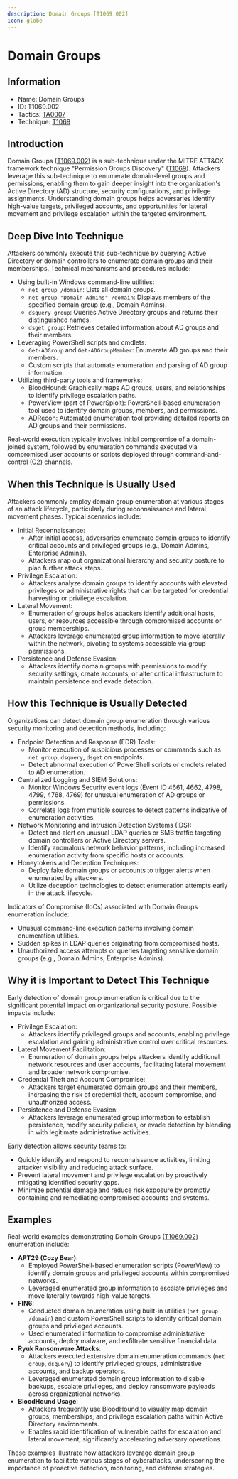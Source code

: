 ```yaml
---
description: Domain Groups [T1069.002]
icon: globe
---
```


# Domain Groups

## Information

* Name: Domain Groups
* ID: T1069.002
* Tactics: [TA0007](../)
* Technique: [T1069](./)

## Introduction

Domain Groups ([T1069.002](../../../TA0007/techniques/T1069.002.md)) is a sub-technique under the MITRE ATT\&CK framework technique "Permission Groups Discovery" ([T1069](https://attack.mitre.org/techniques/T1069/)). Attackers leverage this sub-technique to enumerate domain-level groups and permissions, enabling them to gain deeper insight into the organization's Active Directory (AD) structure, security configurations, and privilege assignments. Understanding domain groups helps adversaries identify high-value targets, privileged accounts, and opportunities for lateral movement and privilege escalation within the targeted environment.

## Deep Dive Into Technique

Attackers commonly execute this sub-technique by querying Active Directory or domain controllers to enumerate domain groups and their memberships. Technical mechanisms and procedures include:

* Using built-in Windows command-line utilities:
  * `net group /domain`: Lists all domain groups.
  * `net group "Domain Admins" /domain`: Displays members of the specified domain group (e.g., Domain Admins).
  * `dsquery group`: Queries Active Directory groups and returns their distinguished names.
  * `dsget group`: Retrieves detailed information about AD groups and their members.
* Leveraging PowerShell scripts and cmdlets:
  * `Get-ADGroup` and `Get-ADGroupMember`: Enumerate AD groups and their members.
  * Custom scripts that automate enumeration and parsing of AD group information.
* Utilizing third-party tools and frameworks:
  * BloodHound: Graphically maps AD groups, users, and relationships to identify privilege escalation paths.
  * PowerView (part of PowerSploit): PowerShell-based enumeration tool used to identify domain groups, members, and permissions.
  * ADRecon: Automated enumeration tool providing detailed reports on AD groups and their permissions.

Real-world execution typically involves initial compromise of a domain-joined system, followed by enumeration commands executed via compromised user accounts or scripts deployed through command-and-control (C2) channels.

## When this Technique is Usually Used

Attackers commonly employ domain group enumeration at various stages of an attack lifecycle, particularly during reconnaissance and lateral movement phases. Typical scenarios include:

* Initial Reconnaissance:
  * After initial access, adversaries enumerate domain groups to identify critical accounts and privileged groups (e.g., Domain Admins, Enterprise Admins).
  * Attackers map out organizational hierarchy and security posture to plan further attack steps.
* Privilege Escalation:
  * Attackers analyze domain groups to identify accounts with elevated privileges or administrative rights that can be targeted for credential harvesting or privilege escalation.
* Lateral Movement:
  * Enumeration of groups helps attackers identify additional hosts, users, or resources accessible through compromised accounts or group memberships.
  * Attackers leverage enumerated group information to move laterally within the network, pivoting to systems accessible via group permissions.
* Persistence and Defense Evasion:
  * Attackers identify domain groups with permissions to modify security settings, create accounts, or alter critical infrastructure to maintain persistence and evade detection.

## How this Technique is Usually Detected

Organizations can detect domain group enumeration through various security monitoring and detection methods, including:

* Endpoint Detection and Response (EDR) Tools:
  * Monitor execution of suspicious processes or commands such as `net group`, `dsquery`, `dsget` on endpoints.
  * Detect abnormal execution of PowerShell scripts or cmdlets related to AD enumeration.
* Centralized Logging and SIEM Solutions:
  * Monitor Windows Security event logs (Event ID 4661, 4662, 4798, 4799, 4768, 4769) for unusual enumeration of AD groups or permissions.
  * Correlate logs from multiple sources to detect patterns indicative of enumeration activities.
* Network Monitoring and Intrusion Detection Systems (IDS):
  * Detect and alert on unusual LDAP queries or SMB traffic targeting domain controllers or Active Directory servers.
  * Identify anomalous network behavior patterns, including increased enumeration activity from specific hosts or accounts.
* Honeytokens and Deception Techniques:
  * Deploy fake domain groups or accounts to trigger alerts when enumerated by attackers.
  * Utilize deception technologies to detect enumeration attempts early in the attack lifecycle.

Indicators of Compromise (IoCs) associated with Domain Groups enumeration include:

* Unusual command-line execution patterns involving domain enumeration utilities.
* Sudden spikes in LDAP queries originating from compromised hosts.
* Unauthorized access attempts or queries targeting sensitive domain groups (e.g., Domain Admins, Enterprise Admins).

## Why it is Important to Detect This Technique

Early detection of domain group enumeration is critical due to the significant potential impact on organizational security posture. Possible impacts include:

* Privilege Escalation:
  * Attackers identify privileged groups and accounts, enabling privilege escalation and gaining administrative control over critical resources.
* Lateral Movement Facilitation:
  * Enumeration of domain groups helps attackers identify additional network resources and user accounts, facilitating lateral movement and broader network compromise.
* Credential Theft and Account Compromise:
  * Attackers target enumerated domain groups and their members, increasing the risk of credential theft, account compromise, and unauthorized access.
* Persistence and Defense Evasion:
  * Attackers leverage enumerated group information to establish persistence, modify security policies, or evade detection by blending in with legitimate administrative activities.

Early detection allows security teams to:

* Quickly identify and respond to reconnaissance activities, limiting attacker visibility and reducing attack surface.
* Prevent lateral movement and privilege escalation by proactively mitigating identified security gaps.
* Minimize potential damage and reduce risk exposure by promptly containing and remediating compromised accounts and systems.

## Examples

Real-world examples demonstrating Domain Groups ([T1069.002](../../../TA0007/techniques/T1069.002.md)) enumeration include:

* **APT29 (Cozy Bear)**:
  * Employed PowerShell-based enumeration scripts (PowerView) to identify domain groups and privileged accounts within compromised networks.
  * Leveraged enumerated group information to escalate privileges and move laterally towards high-value targets.
* **FIN6**:
  * Conducted domain enumeration using built-in utilities (`net group /domain`) and custom PowerShell scripts to identify critical domain groups and privileged accounts.
  * Used enumerated information to compromise administrative accounts, deploy malware, and exfiltrate sensitive financial data.
* **Ryuk Ransomware Attacks**:
  * Attackers executed extensive domain enumeration commands (`net group`, `dsquery`) to identify privileged groups, administrative accounts, and backup operators.
  * Leveraged enumerated domain group information to disable backups, escalate privileges, and deploy ransomware payloads across organizational networks.
* **BloodHound Usage**:
  * Attackers frequently use BloodHound to visually map domain groups, memberships, and privilege escalation paths within Active Directory environments.
  * Enables rapid identification of vulnerable paths for escalation and lateral movement, significantly accelerating adversary operations.

These examples illustrate how attackers leverage domain group enumeration to facilitate various stages of cyberattacks, underscoring the importance of proactive detection, monitoring, and defense strategies.

